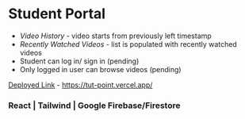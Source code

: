 # Student Portal

* _Video History_ - video starts from previously left timestamp
* _Recently Watched Videos_ - list is populated with recently watched videos 
* Student can log in/ sign in (pending)
* Only logged in user can browse videos (pending)

[Deployed Link](https://tut-point.vercel.app/) - https://tut-point.vercel.app/

### React | Tailwind | Google Firebase/Firestore
